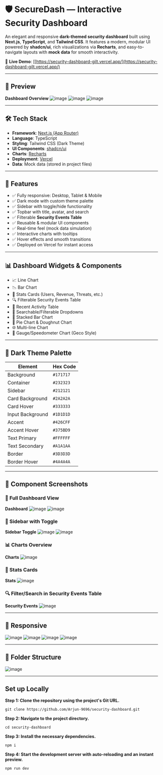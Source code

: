 # 🛡️ SecureDash — Interactive Security Dashboard

An elegant and responsive **dark-themed security dashboard** built using **Next.js**, **TypeScript**, and **Tailwind CSS**. It features a modern, modular UI powered by **shadcn/ui**, rich visualizations via **Recharts**, and easy-to-navigate layouts with **mock data** for smooth interactivity.

🔗 **Live Demo**: [[https://security-dashboard-gilt.vercel.app/](https://security-dashboard-gilt.vercel.app/)

---

## 📸 Preview

**Dashboard Overview**
![image](https://github.com/user-attachments/assets/d0622346-3ae5-4e4f-9183-0be18b617c6a)
![image](https://github.com/user-attachments/assets/13b8a70d-3dcb-4c75-8a10-b601f0cfb343)
![image](https://github.com/user-attachments/assets/7a01df2a-8fc9-43f5-b47d-35365a27175d)



---

## 🛠️ Tech Stack

- **Framework**: [Next.js (App Router)](https://nextjs.org/)
- **Language**: TypeScript
- **Styling**: Tailwind CSS (Dark Theme)
- **UI Components**: [shadcn/ui](https://ui.shadcn.com/)
- **Charts**: [Recharts](https://recharts.org/)
- **Deployment**: [Vercel](https://vercel.com/)
- **Data**: Mock data (stored in project files)

---

## 🎯 Features

- ✅ Fully responsive: Desktop, Tablet & Mobile
- ✅ Dark mode with custom theme palette
- ✅ Sidebar with toggle/hide functionality
- ✅ Topbar with title, avatar, and search
- ✅ Filterable **Security Events Table**
- ✅ Reusable & modular UI components
- ✅ Real-time feel (mock data simulation)
- ✅ Interactive charts with tooltips
- ✅ Hover effects and smooth transitions
- ✅ Deployed on Vercel for instant access

---

## 📊 Dashboard Widgets & Components

- 📈 Line Chart
- 📉 Bar Chart
- 🧾 Stats Cards (Users, Revenue, Threats, etc.)
- 🔍 Filterable Security Events Table
- 📂 Recent Activity Table
- 🧠 Searchable/Filterable Dropdowns
- 🧱 Stacked Bar Chart
- 🥧 Pie Chart & Doughnut Chart
- 🌐 Multi-line Chart
- 🚀 Gauge/Speedometer Chart (Geco Style)

---

## 🎨 Dark Theme Palette

| Element         | Hex Code     |
|-----------------|--------------|
| Background      | `#171717`    |
| Container       | `#232323`    |
| Sidebar         | `#212121`    |
| Card Background | `#2A2A2A`    |
| Card Hover      | `#333333`    |
| Input Background| `#1D1D1D`    |
| Accent          | `#426CFF`    |
| Accent Hover    | `#375BD9`    |
| Text Primary    | `#FFFFFF`    |
| Text Secondary  | `#A1A1AA`    |
| Border          | `#3D3D3D`    |
| Border Hover    | `#4A4A4A`    |

---

## 🧩 Component Screenshots
### 📍 Full Dashboard View
**Dashboard**
![image](https://github.com/user-attachments/assets/fc487995-a982-4e20-8544-c14ac1e1e080)
![image](https://github.com/user-attachments/assets/7d85b7da-0d4f-4734-843b-071675b64e97)


### 📁 Sidebar with Toggle
**Sidebar Toggle**
![image](https://github.com/user-attachments/assets/382be5d5-f3a9-476e-85b2-e7e942406442)
![image](https://github.com/user-attachments/assets/48ba2028-19b5-42ee-9dc1-8a569a8af353)


### 📊 Charts Overview
**Charts**
![image](https://github.com/user-attachments/assets/7aecc13a-1c48-47e9-8094-b427c7bf8b58)

### 🧮 Stats Cards
**Stats**
![image](https://github.com/user-attachments/assets/d4607f7b-544e-4f8d-8759-ae7c2a5d5b1d)

### 🔍 Filter/Search in Security Events Table
**Security Events**
![image](https://github.com/user-attachments/assets/e35c79ef-6cfc-467c-83c2-6489e82a9b7a)

---
## 📱 Responsive
![image](https://github.com/user-attachments/assets/85465db7-b2f9-4bc5-b395-e96c949010d7)
![image](https://github.com/user-attachments/assets/d7dd22bd-1e25-4080-b360-2227995df09b)
![image](https://github.com/user-attachments/assets/085e1552-752d-4e90-9ec6-f0106eb8f056)
![image](https://github.com/user-attachments/assets/845a99ba-e071-48aa-aa3e-14595676b8b6)


---

## 📁 Folder Structure
![image](https://github.com/user-attachments/assets/71cd8039-a287-42b7-990e-6e72ace7f351)

---
## Set up Locally
**Step 1: Clone the repository using the project's Git URL.**

`
git clone https://github.com/Arjun-9696/security-dashboard.git
`

**Step 2: Navigate to the project directory.**

`
cd security-dashboard
`

**Step 3: Install the necessary dependencies.**

`
npm i
`

**Step 4: Start the development server with auto-reloading and an instant preview.**

`
npm run dev
`


